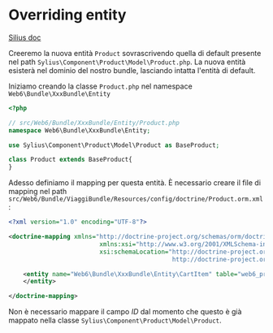 Overriding entity
====
[Silius doc](https://github.com/Sylius/Sylius-Docs/blob/master/bundles/general/overriding_models.rst#overriding-models)

Creeremo la nuova entità `Product` sovrascrivendo quella di default presente nel path `Sylius\Component\Product\Model\Product.php`. La nuova entità esisterà nel dominio del nostro bundle, lasciando intatta l'entità di default.

Iniziamo creando la classe `Product.php` nel namespace `Web6\Bundle\XxxBundle\Entity`

```php
<?php

// src/Web6/Bundle/XxxBundle/Entity/Product.php
namespace Web6\Bundle\XxxBundle\Entity;

use Sylius\Component\Product\Model\Product as BaseProduct;

class Product extends BaseProduct{
}
```
Adesso definiamo il mapping per questa entità.
È necessario creare il file di mapping nel path `src/Web6/Bundle/ViaggiBundle/Resources/config/doctrine/Product.orm.xml`:
```xml
<?xml version="1.0" encoding="UTF-8"?>

<doctrine-mapping xmlns="http://doctrine-project.org/schemas/orm/doctrine-mapping"
                         xmlns:xsi="http://www.w3.org/2001/XMLSchema-instance"
                         xsi:schemaLocation="http://doctrine-project.org/schemas/orm/doctrine-mapping
                                             http://doctrine-project.org/schemas/orm/doctrine-mapping.xsd">

    <entity name="Web6\Bundle\XxxBundle\Entity\CartItem" table="web6_product">
    </entity>

</doctrine-mapping>
```
Non è necessario mappare il campo *ID* dal momento che questo è già mappato nella classe
`Sylius\Component\Product\Model\Product`.
